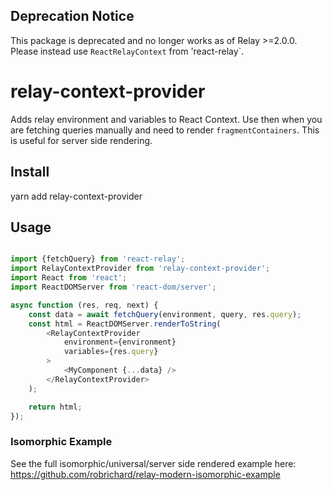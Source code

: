 ## Deprecation Notice
This package is deprecated and no longer works as of Relay >=2.0.0. Please instead use `ReactRelayContext` from 'react-relay`.

# relay-context-provider
Adds relay environment and variables to React Context. Use then when you are fetching queries manually and need to render `fragmentContainers`. This is useful for server side rendering. 

## Install
yarn add relay-context-provider

## Usage
```js

import {fetchQuery} from 'react-relay';
import RelayContextProvider from 'relay-context-provider';
import React from 'react';
import ReactDOMServer from 'react-dom/server';

async function (res, req, next) {
    const data = await fetchQuery(environment, query, res.query);
    const html = ReactDOMServer.renderToString(
        <RelayContextProvider
            environment={environment}
            variables={res.query}
        >
            <MyComponent {...data} />
        </RelayContextProvider>
    );

    return html;
});
```

### Isomorphic Example
See the full isomorphic/universal/server side rendered example here: https://github.com/robrichard/relay-modern-isomorphic-example
